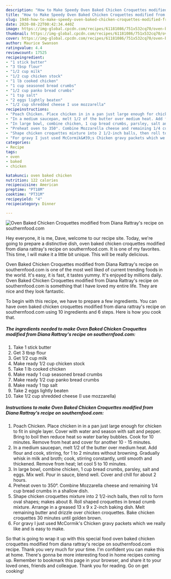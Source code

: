 ```yaml
---
description: "How to Make Speedy Oven Baked Chicken Croquettes modified from Diana Rattray&amp;#39;s recipe on southernfood.com"
title: "How to Make Speedy Oven Baked Chicken Croquettes modified from Diana Rattray&amp;#39;s recipe on southernfood.com"
slug: 1948-how-to-make-speedy-oven-baked-chicken-croquettes-modified-from-diana-rattray-and-39-s-recipe-on-southernfoodcom
date: 2020-08-22T00:42:34.440Z
image: https://img-global.cpcdn.com/recipes/61181086/751x532cq70/oven-baked-chicken-croquettes-modified-from-diana-rattrays-recipe-on-southernfoodcom-recipe-main-photo.jpg
thumbnail: https://img-global.cpcdn.com/recipes/61181086/751x532cq70/oven-baked-chicken-croquettes-modified-from-diana-rattrays-recipe-on-southernfoodcom-recipe-main-photo.jpg
cover: https://img-global.cpcdn.com/recipes/61181086/751x532cq70/oven-baked-chicken-croquettes-modified-from-diana-rattrays-recipe-on-southernfoodcom-recipe-main-photo.jpg
author: Maurice Swanson
ratingvalue: 4.4
reviewcount: 17525
recipeingredient:
- "1 stick butter"
- "3 tbsp flour"
- "1/2 cup milk"
- "1/2 cup chicken stock"
- "1 lb cooked chicken"
- "1 cup seasoned bread crumbs"
- "1/2 cup panko bread crumbs"
- "1 tsp salt"
- "2 eggs lightly beaten"
- "1/2 cup shredded cheese I use mozzarella"
recipeinstructions:
- "Poach Chicken. Place chicken in in a pan just large enough for chicken to fit in single layer. Cover with water and season with salt and pepper. Bring to boil then reduce heat so water barley bubbles. Cook for 10 minutes. Remove from heat and cover for another 10 - 15 minutes."
- "In a medium saucepan, melt 1/2 of the butter over medium heat. Add flour and cook, stirring, for 1 to 2 minutes without browning. Gradually whisk in milk and broth; cook, stirring constantly, until smooth and thickened. Remove from heat; let cool 5 to 10 minutes."
- "In large bowl, combine chicken, 1 cup bread crumbs, parsley, salt and eggs. Mix well. Pour in sauce, blend well. Cover and chill for about 2 hours."
- "Preheat oven to 350°. Combine Mozzarella cheese and remaining 1/4 cup bread crumbs in a shallow dish."
- "Shape chicken croquettes mixture into 2 1/2-inch balls, then roll to form oval shapes; makes about 8. Roll shaped croquettes in bread crumb mixture. Arrange in a greased 13 x 9 x 2-inch baking dish. Melt remaining  butter and drizzle over chicken croquettes. Bake chicken croquettes 30 minutes until golden brown."
- "For gravy I just used McCormik&#39;s Chicken gravy packets which we really like and is easy to make."
categories:
- Recipe
tags:
- oven
- baked
- chicken

katakunci: oven baked chicken 
nutrition: 122 calories
recipecuisine: American
preptime: "PT18M"
cooktime: "PT31M"
recipeyield: "4"
recipecategory: Dinner

---
```



![Oven Baked Chicken Croquettes modified from Diana Rattray&#39;s recipe on southernfood.com](https://img-global.cpcdn.com/recipes/61181086/751x532cq70/oven-baked-chicken-croquettes-modified-from-diana-rattrays-recipe-on-southernfoodcom-recipe-main-photo.jpg)

Hey everyone, it is me, Dave, welcome to our recipe site. Today, we're going to prepare a distinctive dish, oven baked chicken croquettes modified from diana rattray&#39;s recipe on southernfood.com. It is one of my favorites. This time, I will make it a little bit unique. This will be really delicious.



Oven Baked Chicken Croquettes modified from Diana Rattray&#39;s recipe on southernfood.com is one of the most well liked of current trending foods in the world. It's easy, it is fast, it tastes yummy. It's enjoyed by millions daily. Oven Baked Chicken Croquettes modified from Diana Rattray&#39;s recipe on southernfood.com is something that I have loved my entire life. They are nice and they look fantastic.


To begin with this recipe, we have to prepare a few ingredients. You can have oven baked chicken croquettes modified from diana rattray&#39;s recipe on southernfood.com using 10 ingredients and 6 steps. Here is how you cook that.

<!--inarticleads1-->

##### The ingredients needed to make Oven Baked Chicken Croquettes modified from Diana Rattray&#39;s recipe on southernfood.com:

1. Take 1 stick butter
1. Get 3 tbsp flour
1. Get 1/2 cup milk
1. Make ready 1/2 cup chicken stock
1. Take 1 lb cooked chicken
1. Make ready 1 cup seasoned bread crumbs
1. Make ready 1/2 cup panko bread crumbs
1. Make ready 1 tsp salt
1. Take 2 eggs lightly beaten
1. Take 1/2 cup shredded cheese (I use mozzarella)




<!--inarticleads2-->

##### Instructions to make Oven Baked Chicken Croquettes modified from Diana Rattray&#39;s recipe on southernfood.com:

1. Poach Chicken. Place chicken in in a pan just large enough for chicken to fit in single layer. Cover with water and season with salt and pepper. Bring to boil then reduce heat so water barley bubbles. Cook for 10 minutes. Remove from heat and cover for another 10 - 15 minutes.
1. In a medium saucepan, melt 1/2 of the butter over medium heat. Add flour and cook, stirring, for 1 to 2 minutes without browning. Gradually whisk in milk and broth; cook, stirring constantly, until smooth and thickened. Remove from heat; let cool 5 to 10 minutes.
1. In large bowl, combine chicken, 1 cup bread crumbs, parsley, salt and eggs. Mix well. Pour in sauce, blend well. Cover and chill for about 2 hours.
1. Preheat oven to 350°. Combine Mozzarella cheese and remaining 1/4 cup bread crumbs in a shallow dish.
1. Shape chicken croquettes mixture into 2 1/2-inch balls, then roll to form oval shapes; makes about 8. Roll shaped croquettes in bread crumb mixture. Arrange in a greased 13 x 9 x 2-inch baking dish. Melt remaining  butter and drizzle over chicken croquettes. Bake chicken croquettes 30 minutes until golden brown.
1. For gravy I just used McCormik&#39;s Chicken gravy packets which we really like and is easy to make.




So that is going to wrap it up with this special food oven baked chicken croquettes modified from diana rattray&#39;s recipe on southernfood.com recipe. Thank you very much for your time. I'm confident you can make this at home. There's gonna be more interesting food in home recipes coming up. Remember to bookmark this page in your browser, and share it to your loved ones, friends and colleague. Thank you for reading. Go on get cooking!
